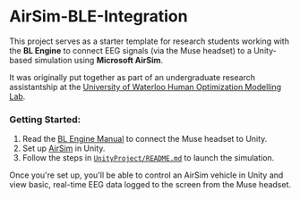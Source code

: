 # AirSim-BLE-Integration

This project serves as a starter template for research students working with the **BL Engine** to connect EEG signals (via the Muse headset) to a Unity-based simulation using **Microsoft AirSim**.

It was originally put together as part of an undergraduate research assistantship at the [University of Waterloo Human Optimization Modelling Lab](https://uwaterloo.ca/human-optimization-modelling-lab/).

### Getting Started:
1. Read the [BL Engine Manual](BL%20ENGINE/BL%20Engine%20Manual.pptx) to connect the Muse headset to Unity.
2. Set up [AirSim](https://microsoft.github.io/AirSim/Unity/) in Unity.
3. Follow the steps in [`UnityProject/README.md`](UnityProject/README.md) to launch the simulation.

Once you're set up, you'll be able to control an AirSim vehicle in Unity and view basic, real-time EEG data logged to the screen from the Muse headset.
